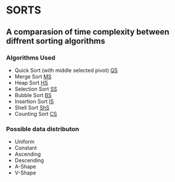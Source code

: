 # SORTS #
## A comparasion of time complexity between diffrent sorting algorithms ##
### Algorithms Used ###
- Quick Sort (with middle selected pivot) [QS](https://en.wikipedia.org/wiki/Quicksort)
- Merge Sort [MS](https://en.wikipedia.org/wiki/Merge_sort)
- Heap Sort [HS](https://en.wikipedia.org/wiki/Heapsort)
- Selection Sort [SS](https://en.wikipedia.org/wiki/Selection_sort)
- Bubble Sort [BS](https://en.wikipedia.org/wiki/Bubble_sort)
- Insertion Sort [IS](https://en.wikipedia.org/wiki/Insertion_sort)
- Shell Sort [ShS](https://en.wikipedia.org/wiki/Shellsort)
- Counting Sort [CS](https://en.wikipedia.org/wiki/Counting_sort)
### Possible data distributon ###
- Uniform
- Constant
- Ascending
- Descending
- A-Shape 
- V-Shape
